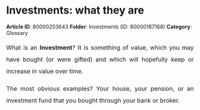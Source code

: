 # Investments: what they are

**Article ID**: 80000253643
**Folder**: Investments (ID: 80000187168)
**Category**: Glossary

<p style="margin-bottom: 11pt; margin-left: 0in; line-height: 200%; font-size: 15px; text-align: justify;"><span style="font-size: 16px; line-height: 200%;">What is an <strong>Investment</strong>? It is something of value, which you may have bought (or were gifted) and which will hopefully keep or increase in value over time. </span></p><p style="margin-bottom: 11pt; margin-left: 0in; line-height: 200%; font-size: 15px; text-align: justify;"><span style="font-size: 16px; line-height: 200%;">The most obvious examples? Your house, your pension, or an investment fund that you bought through your bank or broker.</span></p>